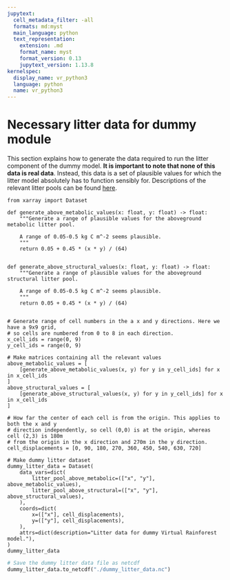 ```yaml
---
jupytext:
  cell_metadata_filter: -all
  formats: md:myst
  main_language: python
  text_representation:
    extension: .md
    format_name: myst
    format_version: 0.13
    jupytext_version: 1.13.8
kernelspec:
  display_name: vr_python3
  language: python
  name: vr_python3
---
```


# Necessary litter data for dummy module

This section explains how to generate the data required to run the litter component of
the dummy model. **It is important to note that none of this data is real data**.
Instead, this data is a set of plausible values for which the litter model absolutely
has to function sensibly for. Descriptions of the relevant litter pools can be found
[here](../virtual_rainforest/soil/soil_details).

```{code-cell} ipython3
from xarray import Dataset

def generate_above_metabolic_values(x: float, y: float) -> float:
    """Generate a range of plausible values for the aboveground metabolic litter pool.
    
    A range of 0.05-0.5 kg C m^-2 seems plausible.
    """
    return 0.05 + 0.45 * (x * y) / (64)


def generate_above_structural_values(x: float, y: float) -> float:
    """Generate a range of plausible values for the aboveground structural litter pool.
    
    A range of 0.05-0.5 kg C m^-2 seems plausible.
    """
    return 0.05 + 0.45 * (x * y) / (64)


# Generate range of cell numbers in the a x and y directions. Here we have a 9x9 grid,
# so cells are numbered from 0 to 8 in each direction.
x_cell_ids = range(0, 9)
y_cell_ids = range(0, 9)

# Make matrices containing all the relevant values
above_metabolic_values = [
    [generate_above_metabolic_values(x, y) for y in y_cell_ids] for x in x_cell_ids
]
above_structural_values = [
    [generate_above_structural_values(x, y) for y in y_cell_ids] for x in x_cell_ids
]

# How far the center of each cell is from the origin. This applies to both the x and y
# direction independently, so cell (0,0) is at the origin, whereas cell (2,3) is 180m
# from the origin in the x direction and 270m in the y direction.
cell_displacements = [0, 90, 180, 270, 360, 450, 540, 630, 720]

# Make dummy litter dataset
dummy_litter_data = Dataset(
    data_vars=dict(
        litter_pool_above_metabolic=(["x", "y"], above_metabolic_values),
        litter_pool_above_structural=(["x", "y"], above_structural_values),
    ),
    coords=dict(
        x=(["x"], cell_displacements),
        y=(["y"], cell_displacements),
    ),
    attrs=dict(description="Litter data for dummy Virtual Rainforest model."),
)
dummy_litter_data
```

```python
# Save the dummy litter data file as netcdf
dummy_litter_data.to_netcdf("./dummy_litter_data.nc")
```
